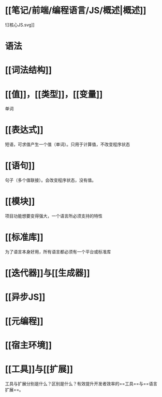 # [[笔记/前端/编程语言/JS/概述|概述]]
![[核心JS.svg]]
# 语法

# [[词法结构]]
# [[值]]，[[类型]]，[[变量]]
单词
# [[表达式]]
短语，可求值产生一个值（单词）。只用于计算值，不改变程序状态
# [[语句]]
句子（多个值联接）。会改变程序状态，没有值。
# [[模块]]
项目功能想要变得强大，一个语言所必须支持的特性
# [[标准库]]
为了语言本身好用，所有语言都必须有一个平台或标准库
# [[迭代器]]与[[生成器]]
# [[异步JS]]
# [[元编程]]
# [[宿主环境]]
# [[工具]]与[[扩展]]
工具与扩展分别是什么？区别是什么？有效提升开发者效率的==工具==与==语言扩展==。